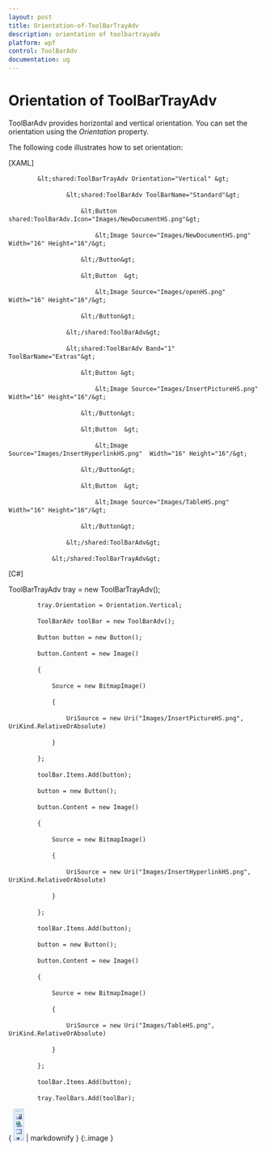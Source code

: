 ```yaml
---
layout: post
title: Orientation-of-ToolBarTrayAdv
description: orientation of toolbartrayadv
platform: wpf
control: ToolBarAdv
documentation: ug
---
```


# Orientation of ToolBarTrayAdv

ToolBarAdv provides horizontal and vertical orientation. You can set the orientation using the _Orientation_ property. 

The following code illustrates how to set orientation:



[XAML]           

            &lt;shared:ToolBarTrayAdv Orientation="Vertical" &gt;

                    &lt;shared:ToolBarAdv ToolBarName="Standard"&gt;

                        &lt;Button shared:ToolBarAdv.Icon="Images/NewDocumentHS.png"&gt;

                            &lt;Image Source="Images/NewDocumentHS.png" Width="16" Height="16"/&gt;

                        &lt;/Button&gt;

                        &lt;Button  &gt;

                            &lt;Image Source="Images/openHS.png"  Width="16" Height="16"/&gt;

                        &lt;/Button&gt;

                    &lt;/shared:ToolBarAdv&gt;

                    &lt;shared:ToolBarAdv Band="1"   ToolBarName="Extras"&gt;

                        &lt;Button &gt;

                            &lt;Image Source="Images/InsertPictureHS.png"  Width="16" Height="16"/&gt;

                        &lt;/Button&gt;

                        &lt;Button  &gt;

                            &lt;Image Source="Images/InsertHyperlinkHS.png"  Width="16" Height="16"/&gt;

                        &lt;/Button&gt;

                        &lt;Button  &gt;

                            &lt;Image Source="Images/TableHS.png"  Width="16" Height="16"/&gt;

                        &lt;/Button&gt;

                    &lt;/shared:ToolBarAdv&gt;

                &lt;/shared:ToolBarTrayAdv&gt;





[C#]

ToolBarTrayAdv tray = new ToolBarTrayAdv();

            tray.Orientation = Orientation.Vertical;

            ToolBarAdv toolBar = new ToolBarAdv();

            Button button = new Button();

            button.Content = new Image()

            {

                Source = new BitmapImage()

                {

                    UriSource = new Uri("Images/InsertPictureHS.png", UriKind.RelativeOrAbsolute)

                }

            };

            toolBar.Items.Add(button);

            button = new Button();

            button.Content = new Image()

            {

                Source = new BitmapImage()

                {

                    UriSource = new Uri("Images/InsertHyperlinkHS.png", UriKind.RelativeOrAbsolute)

                }

            };

            toolBar.Items.Add(button);

            button = new Button();

            button.Content = new Image()

            {

                Source = new BitmapImage()

                {

                    UriSource = new Uri("Images/TableHS.png", UriKind.RelativeOrAbsolute)

                }

            };

            toolBar.Items.Add(button);

            tray.ToolBars.Add(toolBar);





{ ![](Orientation-of-ToolBarTrayAdv_images/Orientation-of-ToolBarTrayAdv_img1.png) | markdownify }
{:.image }





